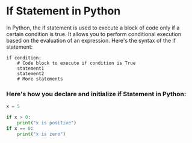 # If Statement in Python

In Python, the if statement is used to execute a block of code only if a certain condition is true. It allows you to perform conditional execution based on the evaluation of an expression. Here's the syntax of the if statement:

```
if condition:
    # Code block to execute if condition is True
    statement1
    statement2
    # More statements
```

### Here's how you declare and initialize if Statement in Python:

```python
x = 5

if x > 0:
    print("x is positive")
if x == 0:
    print("x is zero")
```
